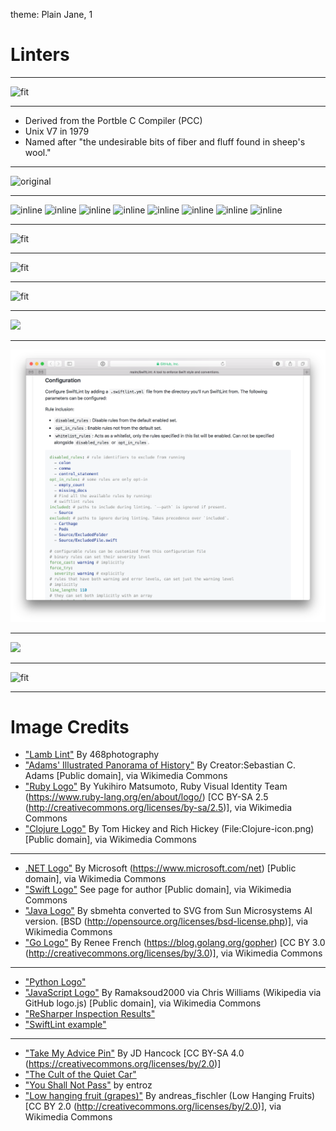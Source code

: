 theme: Plain Jane, 1

# Linters

---

![fit](https://upload.wikimedia.org/wikipedia/commons/3/3a/1878_Adams_Monumental_Illustrated_Panorama_of_History_-_Geographicus_-_WorldHistory-adams-1871.jpg)

---

* Derived from the Portble C Compiler (PCC)
* Unix V7 in 1979
* Named after "the undesirable bits of fiber and fluff found in sheep's wool."

---

![original](https://468photography.files.wordpress.com/2012/04/img_3959-lrmw.jpg)

---

![inline](https://upload.wikimedia.org/wikipedia/commons/thumb/7/73/Ruby_logo.svg/240px-Ruby_logo.svg.png) ![inline](https://upload.wikimedia.org/wikipedia/commons/thumb/5/5d/Clojure_logo.svg/240px-Clojure_logo.svg.png) ![inline](https://upload.wikimedia.org/wikipedia/commons/thumb/9/9d/Swift_logo.svg/267px-Swift_logo.svg.png)
![inline](https://upload.wikimedia.org/wikipedia/commons/thumb/5/5d/Duke_%28Java_mascot%29_waving.svg/133px-Duke_%28Java_mascot%29_waving.svg.png) ![inline](https://www.python.org/static/community_logos/python-logo-master-v3-TM.png) ![inline](https://upload.wikimedia.org/wikipedia/commons/f/f2/Gopher-ru.png)
![inline](https://upload.wikimedia.org/wikipedia/commons/0/0e/Microsoft_.NET_logo.png) ![inline](https://upload.wikimedia.org/wikipedia/commons/thumb/6/6a/JavaScript-logo.png/240px-JavaScript-logo.png)

---

![fit](https://www.jetbrains.com/resharper/features/screenshots/100/find_code_issues.png)

---

![fit](https://raw.githubusercontent.com/realm/SwiftLint/master/assets/screenshot.png)

---

![fit](https://farm4.staticflickr.com/3588/3553699652_0a8cac94f2_b_d.jpg)

---

![](http://www.chicagomag.com/images/2016/0916/C201609-Metra-Quiet-Car-illustration-2.jpg)

---

![fit](swiftlint-configuration.png)

---

![](http://orig09.deviantart.net/9f37/f/2012/274/9/1/you_shall_not_pass_by_entroz-d5gjs4j.png)

---

![fit](https://upload.wikimedia.org/wikipedia/commons/f/f8/Low_hanging_fruit_%28grapes%29.jpg)

---

# Image Credits

* ["Lamb Lint"](https://explore.468photography.com/2012/04/17/lamb-lint/) By 468photography
* ["Adams' Illustrated Panorama of History"](https://commons.wikimedia.org/wiki/File%3A1878_Adams_Monumental_Illustrated_Panorama_of_History_-_Geographicus_-_WorldHistory-adams-1871.jpg) By Creator:Sebastian C. Adams [Public domain], via Wikimedia Commons
* ["Ruby Logo"](https://commons.wikimedia.org/wiki/File%3ARuby_logo.svg) By Yukihiro Matsumoto, Ruby Visual Identity Team (https://www.ruby-lang.org/en/about/logo/) [CC BY-SA 2.5 (http://creativecommons.org/licenses/by-sa/2.5)], via Wikimedia Commons
* ["Clojure Logo"](https://commons.wikimedia.org/wiki/File%3AClojure_logo.svg) By Tom Hickey and Rich Hickey (File:Clojure-icon.png) [Public domain], via Wikimedia Commons

---
* [.NET Logo"](https://commons.wikimedia.org/wiki/File%3AMicrosoft_.NET_logo.png) By Microsoft (https://www.microsoft.com/net) [Public domain], via Wikimedia Commons
* ["Swift Logo"](https://commons.wikimedia.org/wiki/File%3ASwift_logo.svg) See page for author [Public domain], via Wikimedia Commons
* ["Java Logo"](https://commons.wikimedia.org/wiki/File%3ADuke_(Java_mascot)_waving.svg) By sbmehta converted to SVG from Sun Microsystems AI version. [BSD (http://opensource.org/licenses/bsd-license.php)], via Wikimedia Commons
* ["Go Logo"](https://commons.wikimedia.org/wiki/File%3AGopher-ru.png) By Renee French (https://blog.golang.org/gopher) [CC BY 3.0 (http://creativecommons.org/licenses/by/3.0)], via Wikimedia Commons

---

* ["Python Logo"](https://www.python.org/community/logos/)
* ["JavaScript Logo"](https://commons.wikimedia.org/wiki/File%3AJavaScript-logo.png) By Ramaksoud2000 via Chris Williams (Wikipedia via GitHub logo.js) [Public domain], via Wikimedia Commons
* ["ReSharper Inspection Results"](https://www.jetbrains.com/resharper/features/code_analysis.html)
* ["SwiftLint example"](https://github.com/realm/SwiftLint)

---

* ["Take My Advice Pin"](https://www.flickr.com/photos/jdhancock/3553699652/in/photostream/) By JD Hancock [CC BY-SA 4.0 (https://creativecommons.org/licenses/by/2.0)]
* ["The Cult of the Quiet Car"](http://www.chicagomag.com/Chicago-Magazine/September-2016/Metra-Quiet-Car/)
* ["You Shall Not Pass"](http://www.deviantart.com/art/You-Shall-Not-Pass-330127651) by entroz
* ["Low hanging fruit (grapes)"](https://commons.wikimedia.org/wiki/File%3ALow_hanging_fruit_(grapes).jpg) By andreas_fischler (Low Hanging Fruits) [CC BY 2.0 (http://creativecommons.org/licenses/by/2.0)], via Wikimedia Commons
